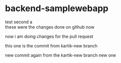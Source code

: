 # backend-samplewebapp
test
second
a      
these were the changes done on github now
    
now i am doing changes for the pull request
 
this one is the commit from kartik-new branch

new commit again from the kartik-new branch
new one
